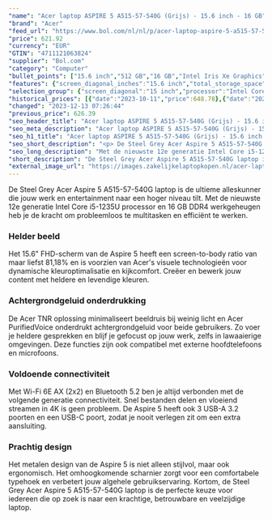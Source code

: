 ```yaml
---
"name": "Acer laptop ASPIRE 5 A515-57-540G (Grijs) - 15.6 inch - 16 GB"
"brand": "Acer"
"feed_url": "https://www.bol.com/nl/nl/p/acer-laptop-aspire-5-a515-57-540g-15-6-inch-16-gb/9300000117600954"
"price": 621.92
"currency": "EUR"
"GTIN": "4711121063824"
"supplier": "Bol.com"
"category": "Computer"
"bullet_points": ["15.6 inch","512 GB","16 GB","Intel Iris Xe Graphics"]
"features": {"screen_diagonal_inches":"15.6 inch","total_storage_space":"512 GB","memory_size":"16 GB","graphics_card":"Intel Iris Xe Graphics"}
"selection_group": {"screen_diagonal":"15 inch","processor":"Intel Core i5","changed_price_past_3_days":true,"product_family":"Aspire 5"}
"historical_prices": [{"date":"2023-10-11","price":648.78},{"date":"2023-12-08","price":644.3},{"date":"2023-12-09","price":639.82},{"date":"2023-12-10","price":635.35},{"date":"2023-12-11","price":630.87},{"date":"2023-12-12","price":626.39},{"date":"2023-12-13","price":621.92}]
"changed": "2023-12-13 07:26:44"
"previous_price": 626.39
"seo_header_title": "Acer laptop ASPIRE 5 A515-57-540G (Grijs) - 15.6 inch - 16 GB"
"seo_meta_description": "Acer laptop ASPIRE 5 A515-57-540G (Grijs) - 15.6 inch - 16 GB"
"seo_h1_title": "Acer laptop ASPIRE 5 A515-57-540G (Grijs) - 15.6 inch - 16 GB"
"seo_short_description": "<p> De Steel Grey Acer Aspire 5 A515-57-540G laptop is de ultieme alleskunner die jouw werk en entertainment naar een hoger niveau tilt."
"seo_long_description": "Met de nieuwste 12e generatie Intel Core i5-1235U processor en 16 GB DDR4 werkgeheugen heb je de kracht om probleemloos te multitasken en efficiënt te werken. </p> <h3><strong>Helder beeld</strong></h3> <p> Het 15. 6\" FHD-scherm van de Aspire 5 heeft een screen-to-body ratio van maar liefst 81,18% en is voorzien van Acer's visuele technologieën voor dynamische kleuroptimalisatie en kijkcomfort. Creëer en bewerk jouw content met heldere en levendige kleuren. </p> <h3>Achtergrondgeluid onderdrukking</h3> <p> De Acer TNR oplossing minimaliseert beeldruis bij weinig licht en Acer PurifiedVoice onderdrukt achtergrondgeluid voor beide gebruikers. Zo voer je heldere gesprekken en blijf je gefocust op jouw werk, zelfs in lawaaierige omgevingen. Deze functies zijn ook compatibel met externe hoofdtelefoons en microfoons. </p> <h3>Voldoende connectiviteit</h3> <p> Met Wi-Fi 6E AX (2x2) en Bluetooth 5. 2 ben je altijd verbonden met de volgende generatie connectiviteit. Snel bestanden delen en vloeiend streamen in 4K is geen probleem. De Aspire 5 heeft ook 3 USB-A 3. 2 poorten en een USB-C poort, zodat je nooit verlegen zit om een extra aansluiting. </p> <h3>Prachtig design</h3> <p> Het metalen design van de Aspire 5 is niet alleen stijlvol, maar ook ergonomisch. Het omhoogkomende scharnier zorgt voor een comfortabele typehoek en verbetert jouw algehele gebruikservaring. Kortom, de Steel Grey Acer Aspire 5 A515-57-540G laptop is de perfecte keuze voor iedereen die op zoek is naar een krachtige, betrouwbare en veelzijdige laptop. </p>"
"short_description": "De Steel Grey Acer Aspire 5 A515-57-540G laptop is de ultieme alleskunner die jouw werk en entertainment naar een hoger niveau tilt. Met de nieuwste 12e generatie Intel Core i5-1235U processor en 16 GB DDR4 werkgeheugen heb je de kracht om probleemloos te multitasken en efficiënt te werken. Helder beeld Het 15.6\" FHD-scherm van de Aspire 5 heeft een screen-to-body ratio van maar liefst 81,18% en is voorzien van Acer's visuele technologieën voor dynamische kleuroptimalisatie en kijkcomfort. Creëer en bewerk jouw content met heldere en levendige kleuren. Achtergrondgeluid onderdrukking De Acer TNR oplossing minimaliseert beeldruis bij weinig licht en Acer PurifiedVoice onderdrukt achtergrondgeluid voor beide gebruikers. Zo voer je heldere gesprekken en blijf je gefocust op jouw werk, zelfs in lawaaierige omgevingen. Deze functies zijn ook compatibel met externe hoofdtelefoons en microfoons. Voldoende connectiviteit Met Wi-Fi 6E AX (2x2) en Bluetooth 5.2 ben je altijd verbonden met de volgende generatie connectiviteit. Snel bestanden delen en vloeiend streamen in 4K is geen probleem. De Aspire 5 heeft ook 3 USB-A 3.2 poorten en een USB-C poort, zodat je nooit verlegen zit om een extra aansluiting. Prachtig design Het metalen design van de Aspire 5 is niet alleen stijlvol, maar ook ergonomisch. Het omhoogkomende scharnier zorgt voor een comfortabele typehoek en verbetert jouw algehele gebruikservaring. Kortom, de Steel Grey Acer Aspire 5 A515-57-540G laptop is de perfecte keuze voor iedereen die op zoek is naar een krachtige, betrouwbare en veelzijdige laptop."
"external_image_url": "https://images.zakelijkelaptopkopen.nl/acer-laptop-aspire-5-a515-57-540g-15-6-inch-16-gb.webp"
---
```


<p> De Steel Grey Acer Aspire 5 A515-57-540G laptop is de ultieme alleskunner die jouw werk en entertainment naar een hoger niveau tilt. Met de nieuwste 12e generatie Intel Core i5-1235U processor en 16 GB DDR4 werkgeheugen heb je de kracht om probleemloos te multitasken en efficiënt te werken. </p> <h3><strong>Helder beeld</strong></h3> <p> Het 15.6" FHD-scherm van de Aspire 5 heeft een screen-to-body ratio van maar liefst 81,18% en is voorzien van Acer's visuele technologieën voor dynamische kleuroptimalisatie en kijkcomfort. Creëer en bewerk jouw content met heldere en levendige kleuren. </p> <h3>Achtergrondgeluid onderdrukking</h3> <p> De Acer TNR oplossing minimaliseert beeldruis bij weinig licht en Acer PurifiedVoice onderdrukt achtergrondgeluid voor beide gebruikers. Zo voer je heldere gesprekken en blijf je gefocust op jouw werk, zelfs in lawaaierige omgevingen. Deze functies zijn ook compatibel met externe hoofdtelefoons en microfoons. </p> <h3>Voldoende connectiviteit</h3> <p> Met Wi-Fi 6E AX (2x2) en Bluetooth 5.2 ben je altijd verbonden met de volgende generatie connectiviteit. Snel bestanden delen en vloeiend streamen in 4K is geen probleem. De Aspire 5 heeft ook 3 USB-A 3.2 poorten en een USB-C poort, zodat je nooit verlegen zit om een extra aansluiting. </p> <h3>Prachtig design</h3> <p> Het metalen design van de Aspire 5 is niet alleen stijlvol, maar ook ergonomisch. Het omhoogkomende scharnier zorgt voor een comfortabele typehoek en verbetert jouw algehele gebruikservaring. Kortom, de Steel Grey Acer Aspire 5 A515-57-540G laptop is de perfecte keuze voor iedereen die op zoek is naar een krachtige, betrouwbare en veelzijdige laptop. </p>